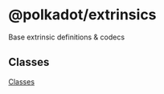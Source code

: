 
@polkadot/extrinsics
====================

Base extrinsic definitions & codecs

Classes
-------

[Classes](SUMMARY.md)

